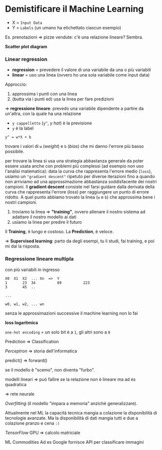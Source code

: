 # Demistificare il Machine Learning

* X = `Input Data`
* Y = `Labels` (un umano ha etichettato ciascun esempio)

Es. prenotazioni => pizze vendute: c'è una relazione lineare? Sembra.

**Scatter plot diagram**

### Linear regression

* **regression** = prevedere il valore di una variabile da una o più variabili
* **linear** = uso una linea (ovvero ho una sola variabile come input data)

Approccio: 

1. approssima i punti con una linea 
2. (butta via i punti ed) usa la linea per fare predizioni

=> **regressione lineare**: prevedo una variabile dipendente a partire da un'altra, con la quale ha una relazione

* `y cappelletto` (`y^`, _y hat_) è la previsione
* `y` è la label

```
y^ = w*X + b
```

trovare i valori di `w` (_weight_) e `b` (_bias_) che mi danno l'errore più basso possibile.

per trovare la linea si usa una strategia abbastanza generale da poter essere usata anche con problemi più complessi (ad esempio non uso l'analisi matematica): data la curva che rappresenta l'errore medio (`loss`), usiamo un `"gradient descent"` ripetuto per diverse iterazioni fino a quando non arriviamo ad una approssimazione abbastanza soddisfacente dei nostri campioni. 
Il **gradient descent** consiste nel farsi guidare dalla derivata della curva che rappresenta l'errore (*loss*) per raggiungere un punto di errore ridotto.
A quel punto abbiamo trovato la linea (`w` e `b`) che approssima bene i nostri campioni.

1. troviamo la linea => **"training"**, ovvero allenare il nostro sistema ad adattare il nostro modello ai dati
2. usiamo la linea per predire il futuro 

Il **Training**, è lungo e costoso.
La **Prediction**, è veloce.

=> **Supervised learning**: parto da degli esempi, tu li studi, fai training, e poi mi dai la risposta.

### Regressione lineare multipla 
con più variabili in ingresso

```
X0  X1  X2  ... Xn  =>  Y
1       23  34          89          223
3       45  ..  

...

w0, w1, w2, ... wn
```

senza le approssimazioni successive il machine learning non lo fai

**loss logaritmica**

 `one-hot encoding` = un solo bit è a `1`, gli altri sono a `0`

Prediction => Classification
 
_Perceptron_ => storia dell'informatica

predict() => forward()

se il modello è "scemo", non diventa "furbo".

modelli lineari => può fallire se la relazione non è lineare ma ad es quadratica 

=> rete neurale

_Overfitting_ (il modello "impara a memoria" anziché generalizzare).

Attualmente nel ML la capacità tecnica mangia a colazione la disponibilità di tecnologie avanzate.
Ma la disponibilità di dati mangia tutti e due a colazione pranzo e cena `:)`

_TensorFlow_
GPU => calcolo matriciale

ML Commodities
Ad es Google fornisce API per classificare immagini

